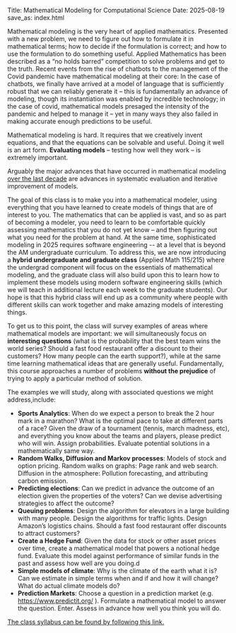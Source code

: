 Title: Mathematical Modeling for Computational Science
Date: 2025-08-19
save_as: index.html


Mathematical modeling is the very heart of applied mathematics. Presented with a new problem, we need to figure out how to formulate it in mathematical terms; how to decide if the formulation is correct; and how to use the formulation to do something useful. Applied Mathematics has been described as a “no holds barred” competition to solve problems and get to the truth.  Recent events from the rise of chatbots to the management of the Covid pandemic have mathematical modeling at their core: In the case of chatbots, we finally have arrived at a model of language that is sufficiently robust that we can reliably generate it – this is fundamentally an advance of modeling, though its instantiation was enabled by incredible technology; in the case of covid, mathematical models presaged the intensity of the pandemic and helped to manage it – yet in many ways they also failed in making accurate enough predictions to be useful.

Mathematical modeling is hard. It requires that we creatively invent equations, and that the equations can be solvable and useful. Doing it well is an art form.  **Evaluating models** – testing  how well they work – is extremely important.

Arguably the major advances that have occurred in mathematical modeling <a href="https://arxiv.org/abs/2310.00865" target="_blank">over the last decade</a> are advances in systematic evaluation and iterative improvement of models.

The goal of this class is to make you into a mathematical modeler, using everything that you have learned to create models of things that are of interest to you. The mathematics that can be applied is vast, and so as part of becoming a modeler, you need to learn to be comfortable quickly assessing mathematics that you do not yet know – and then figuring out what you need for the problem at hand.  At the same time, sophisticated modeling in 2025 requires software engineering -- at a level that is beyond the AM undergraduate curriculum. To address this, we are now introducing a **hybrid undergraduate and graduate class** (Applied Math 115/215) where the undergrad component will focus on the essentials of mathematical modeling, and the graduate class will also build upon this to learn how to implement these models using modern software engineering skills (which we will teach in additional lecture each week to the graduate students).  Our hope is that this hybrid class will end up as a community where people with different skills can work together and make amazing models of interesting things.

To get us to this point, the class will survey examples of areas where mathematical models are important:  we will simultaneously focus on __interesting questions__ (what is the probability that the best team wins the world series? Should a fast food restaurant offer a discount to their customers? How many people can the earth support?), while at the same time learning mathematical ideas that are generally useful.  Fundamentally, this course approaches a number of problems __without the prejudice__ of trying to apply a particular method of solution. 

The examples we will study, along with associated questions we might address,include:

*   **Sports Analytics**: When do we expect a person to break the 2 hour mark in a marathon? What is the optimal pace to take at different parts of a race? Given the draw of a tournament (tennis, march madness, etc), and everything you know about the teams and players, please predict who will win.  Assign probabilities. Evaluate potential solutions in a mathematically same way.
* **Random Walks, Diffusion and Markov processes**: Models of stock and option pricing. Random walks on graphs: Page rank and web search. Diffusion in the atmosphere: Pollution forecasting, and attributing carbon emission.
* **Predicting elections**: Can we predict in advance the outcome of an election given the properties of the voters? Can we devise advertising strategies to affect the outcome?
* **Queuing problems**:  Design the algorithm for elevators in a large building with many people. Design the algorithms for traffic lights.  Design Amazon’s logistics chains. Should a fast food restaurant offer discounts to attract customers? 
* **Create a Hedge Fund**: Given the data for stock or other asset prices over time, create a mathematical model that powers a notional hedge fund. Evaluate this model against performance of similar funds in the past and assess how well are you doing.d
* **Simple models of climate**: Why is the climate of the earth what it is? Can we estimate in simple terms when and if and how it will change?  What do actual climate models do?
* **Prediction Markets**: Choose a question in a prediction market (e.g. <a href="https://www.predictit.org/" target="_blank">https://www.predictit.org/ </a>). Formulate a mathematical model to answer the question. Enter. Assess in advance how well you think you will do.

<a href="https://canvas.harvard.edu/courses/156385">The class syllabus can be found by following this link.</a>

